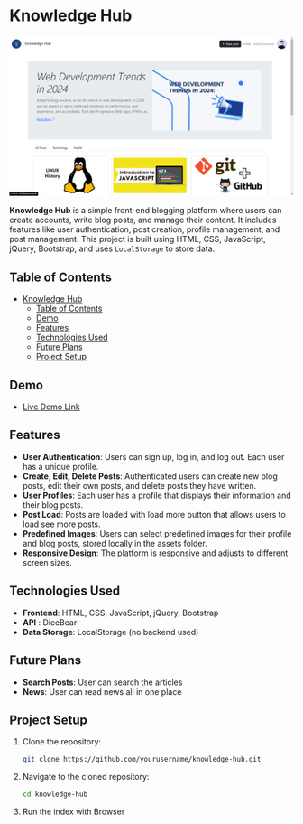 # Knowledge Hub

![screenshot](https://raw.githubusercontent.com/ZinK0/Knowledge-Hub/refs/heads/main/assets/img/Knowledge%20Hub.png)

**Knowledge Hub** is a simple front-end blogging platform where users can create accounts, write blog posts, and manage their content. It includes features like user authentication, post creation, profile management, and post management. This project is built using HTML, CSS, JavaScript, jQuery, Bootstrap, and uses `LocalStorage` to store data.

## Table of Contents

- [Knowledge Hub](#knowledge-hub)
  - [Table of Contents](#table-of-contents)
  - [Demo](#demo)
  - [Features](#features)
  - [Technologies Used](#technologies-used)
  - [Future Plans](#future-plans)
  - [Project Setup](#project-setup)

## Demo

- [Live Demo Link ](https://zink0.github.io/Knowledge-Hub/)

## Features

- **User Authentication**: Users can sign up, log in, and log out. Each user has a unique profile.
- **Create, Edit, Delete Posts**: Authenticated users can create new blog posts, edit their own posts, and delete posts they have written.
- **User Profiles**: Each user has a profile that displays their information and their blog posts.
- **Post Load**: Posts are loaded with load more button that allows users to load see more posts.
- **Predefined Images**: Users can select predefined images for their profile and blog posts, stored locally in the assets folder.
- **Responsive Design**: The platform is responsive and adjusts to different screen sizes.

## Technologies Used

- **Frontend**: HTML, CSS, JavaScript, jQuery, Bootstrap
- **API** : DiceBear
- **Data Storage**: LocalStorage (no backend used)

## Future Plans

- **Search Posts**: User can search the articles
- **News**: User can read news all in one place

## Project Setup

1. Clone the repository:

   ```bash
   git clone https://github.com/yourusername/knowledge-hub.git
   ```

2. Navigate to the cloned repository:

   ```bash
   cd knowledge-hub
   ```

3. Run the index with Browser
